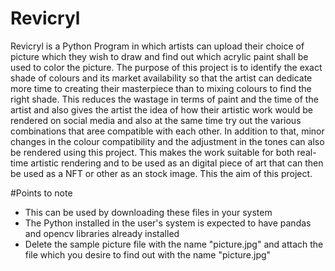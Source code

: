 # Revicryl
Revicryl is a Python Program in which artists can upload their choice of picture which they wish to draw and find out which acrylic paint shall be used to color the picture. The purpose of this project is to identify the exact shade of colours and its market availability so that the artist can dedicate more time to creating their masterpiece than to mixing colours to find the right shade. This reduces the wastage in terms of paint and the time of the artist and also gives the artist the idea of how their artistic work would be rendered on social media and also at the same time try out the various combinations that aree compatible with each other. In addition to that, minor changes in the colour compatibility and the adjustment in the tones can also be rendered using this project. This makes the work suitable for both real-time artistic rendering and to be used as an digital piece of art that can then be used as a NFT or other as an stock image. This the aim of this project.

#Points to note

* This can be used by downloading these files in your system
* The Python installed in the user's system is expected to have pandas and opencv libraries already installed
* Delete the sample picture file with the name "picture.jpg" and attach the file which you desire to find out with the name "picture.jpg"


